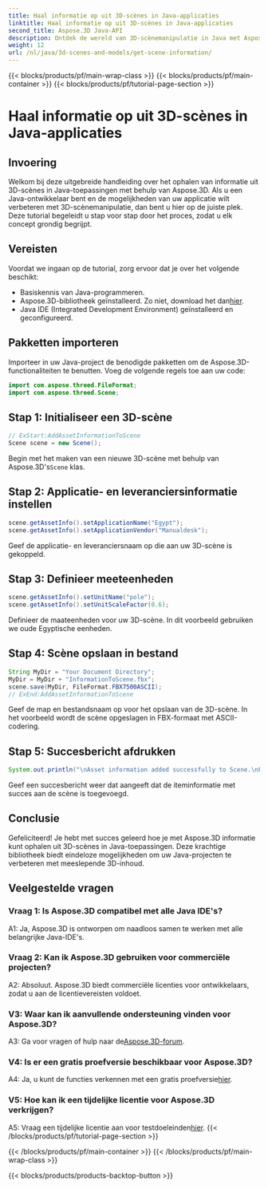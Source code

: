 ```yaml
---
title: Haal informatie op uit 3D-scènes in Java-applicaties
linktitle: Haal informatie op uit 3D-scènes in Java-applicaties
second_title: Aspose.3D Java-API
description: Ontdek de wereld van 3D-scènemanipulatie in Java met Aspose.3D. Deze tutorial begeleidt u stap voor stap bij het ophalen van informatie.
weight: 12
url: /nl/java/3d-scenes-and-models/get-scene-information/
---
```


{{< blocks/products/pf/main-wrap-class >}}
{{< blocks/products/pf/main-container >}}
{{< blocks/products/pf/tutorial-page-section >}}

# Haal informatie op uit 3D-scènes in Java-applicaties

## Invoering

Welkom bij deze uitgebreide handleiding over het ophalen van informatie uit 3D-scènes in Java-toepassingen met behulp van Aspose.3D. Als u een Java-ontwikkelaar bent en de mogelijkheden van uw applicatie wilt verbeteren met 3D-scènemanipulatie, dan bent u hier op de juiste plek. Deze tutorial begeleidt u stap voor stap door het proces, zodat u elk concept grondig begrijpt.

## Vereisten

Voordat we ingaan op de tutorial, zorg ervoor dat je over het volgende beschikt:

- Basiskennis van Java-programmeren.
-  Aspose.3D-bibliotheek geïnstalleerd. Zo niet, download het dan[hier](https://releases.aspose.com/3d/java/).
- Java IDE (Integrated Development Environment) geïnstalleerd en geconfigureerd.

## Pakketten importeren

Importeer in uw Java-project de benodigde pakketten om de Aspose.3D-functionaliteiten te benutten. Voeg de volgende regels toe aan uw code:

```java
import com.aspose.threed.FileFormat;
import com.aspose.threed.Scene;
```

## Stap 1: Initialiseer een 3D-scène

```java
// ExStart:AddAssetInformationToScene
Scene scene = new Scene();
```

 Begin met het maken van een nieuwe 3D-scène met behulp van Aspose.3D's`Scene` klas.

## Stap 2: Applicatie- en leveranciersinformatie instellen

```java
scene.getAssetInfo().setApplicationName("Egypt");
scene.getAssetInfo().setApplicationVendor("Manualdesk");
```

Geef de applicatie- en leveranciersnaam op die aan uw 3D-scène is gekoppeld.

## Stap 3: Definieer meeteenheden

```java
scene.getAssetInfo().setUnitName("pole");
scene.getAssetInfo().setUnitScaleFactor(0.6);
```

Definieer de maateenheden voor uw 3D-scène. In dit voorbeeld gebruiken we oude Egyptische eenheden.

## Stap 4: Scène opslaan in bestand

```java
String MyDir = "Your Document Directory";
MyDir = MyDir + "InformationToScene.fbx";
scene.save(MyDir, FileFormat.FBX7500ASCII);
// ExEnd:AddAssetInformationToScene
```

Geef de map en bestandsnaam op voor het opslaan van de 3D-scène. In het voorbeeld wordt de scène opgeslagen in FBX-formaat met ASCII-codering.

## Stap 5: Succesbericht afdrukken

```java
System.out.println("\nAsset information added successfully to Scene.\nFile saved at " + MyDir);
```

Geef een succesbericht weer dat aangeeft dat de iteminformatie met succes aan de scène is toegevoegd.

## Conclusie

Gefeliciteerd! Je hebt met succes geleerd hoe je met Aspose.3D informatie kunt ophalen uit 3D-scènes in Java-toepassingen. Deze krachtige bibliotheek biedt eindeloze mogelijkheden om uw Java-projecten te verbeteren met meeslepende 3D-inhoud.

## Veelgestelde vragen

### Vraag 1: Is Aspose.3D compatibel met alle Java IDE's?

A1: Ja, Aspose.3D is ontworpen om naadloos samen te werken met alle belangrijke Java-IDE's.

### Vraag 2: Kan ik Aspose.3D gebruiken voor commerciële projecten?

A2: Absoluut. Aspose.3D biedt commerciële licenties voor ontwikkelaars, zodat u aan de licentievereisten voldoet.

### V3: Waar kan ik aanvullende ondersteuning vinden voor Aspose.3D?

 A3: Ga voor vragen of hulp naar de[Aspose.3D-forum](https://forum.aspose.com/c/3d/18).

### V4: Is er een gratis proefversie beschikbaar voor Aspose.3D?

 A4: Ja, u kunt de functies verkennen met een gratis proefversie[hier](https://releases.aspose.com/).

### V5: Hoe kan ik een tijdelijke licentie voor Aspose.3D verkrijgen?

 A5: Vraag een tijdelijke licentie aan voor testdoeleinden[hier](https://purchase.aspose.com/temporary-license/).
{{< /blocks/products/pf/tutorial-page-section >}}

{{< /blocks/products/pf/main-container >}}
{{< /blocks/products/pf/main-wrap-class >}}

{{< blocks/products/products-backtop-button >}}
